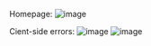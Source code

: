 Homepage:
![image](https://user-images.githubusercontent.com/48387157/212565290-c08550b0-23fe-4555-8c57-3fdf4f2cf965.png)

Cient-side errors:
![image](https://user-images.githubusercontent.com/48387157/212565310-3dd50879-21ea-4837-bda0-2308dcdb2f46.png)
![image](https://user-images.githubusercontent.com/48387157/212565327-9d734187-a1e7-4eef-ac59-a4ca05309762.png)

